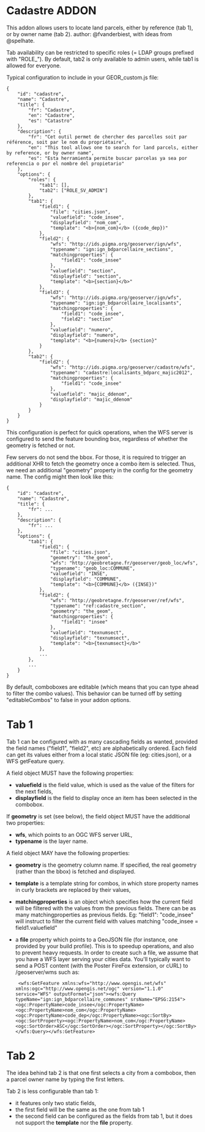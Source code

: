 Cadastre ADDON
==============

This addon allows users to locate land parcels, either by reference (tab 1), or by owner name (tab 2).
author: @fvanderbiest, with ideas from @spelhate.

Tab availability can be restricted to specific roles (= LDAP groups prefixed with "ROLE_").
By default, tab2 is only available to admin users, while tab1 is allowed for everyone.

Typical configuration to include in your GEOR_custom.js file:

    {
        "id": "cadastre",
        "name": "Cadastre",
        "title": {
            "fr": "Cadastre",
            "en": "Cadastre",
            "es": "Catastro"
        },
        "description": {
            "fr": "Cet outil permet de chercher des parcelles soit par référence, soit par le nom du propriétaire",
            "en": "This tool allows one to search for land parcels, either by reference, or by owner name",
            "es": "Esta herramienta permite buscar parcelas ya sea por referencia o por el nombre del propietario"
        },
        "options": {
            "roles": {
                "tab1": [],
                "tab2": ["ROLE_SV_ADMIN"]
            },
            "tab1": {
                "field1": {
                    "file": "cities.json",
                    "valuefield": "code_insee",
                    "displayfield": "nom_com",
                    "template": "<b>{nom_com}</b> ({code_dep})"
                },
                "field2": {
                    "wfs": "http://ids.pigma.org/geoserver/ign/wfs",
                    "typename": "ign:ign_bdparcellaire_sections",
                    "matchingproperties": {
                        "field1": "code_insee"
                    },
                    "valuefield": "section",
                    "displayfield": "section",
                    "template": "<b>{section}</b>"
                },
                "field3": {
                    "wfs": "http://ids.pigma.org/geoserver/ign/wfs",
                    "typename": "ign:ign_bdparcellaire_localisants",
                    "matchingproperties": {
                        "field1": "code_insee",
                        "field2": "section"
                    },
                    "valuefield": "numero",
                    "displayfield": "numero",
                    "template": "<b>{numero}</b> {section}"
                }
            },
            "tab2": {
                "field2": {
                    "wfs": "http://ids.pigma.org/geoserver/cadastre/wfs",
                    "typename": "cadastre:localisants_bdparc_majic2012",
                    "matchingproperties": {
                        "field1": "code_insee"
                    },
                    "valuefield": "majic_ddenom",
                    "displayfield": "majic_ddenom"
                }
            }
        }
    }

This configuration is perfect for quick operations, when the WFS server is configured to send the feature bounding box, regardless of whether the geometry is fetched or not.

Few servers do not send the bbox. 
For those, it is required to trigger an additional XHR to fetch the geometry once a combo item is selected. 
Thus, we need an additional "geometry" property in the config for the geometry name. 
The config might then look like this:

    {
        "id": "cadastre",
        "name": "Cadastre",
        "title": {
            "fr": ...
        },
        "description": {
            "fr": ...
        },
        "options": {
            "tab1": {
                "field1": {
                    "file": "cities.json",
                    "geometry": "the_geom",
                    "wfs": "http://geobretagne.fr/geoserver/geob_loc/wfs",
                    "typename": "geob_loc:COMMUNE",
                    "valuefield": "INSE",
                    "displayfield": "COMMUNE",
                    "template": "<b>{COMMUNE}</b> ({INSE})"
                },
                "field2": {
                    "wfs": "http://geobretagne.fr/geoserver/ref/wfs",
                    "typename": "ref:cadastre_section",
                    "geometry": "the_geom",
                    "matchingproperties": {
                        "field1": "insee"
                    },
                    "valuefield": "texnumsect",
                    "displayfield": "texnumsect",
                    "template": "<b>{texnumsect}</b>"
                },
                ...
            },
            ...
        }
    }


By default, comboboxes are editable (which means that you can type ahead to filter the combo values). 
This behavior can be turned off by setting "editableCombos" to false in your addon options.


Tab 1
=====

Tab 1 can be configured with as many cascading fields as wanted, provided the field names ("field1", "field2", etc) are alphabetically ordered.
Each field can get its values either from a local static JSON file (eg: cities.json), or a WFS getFeature query.

A field object MUST have the following properties:
 * **valuefield** is the field value, which is used as the value of the filters for the next fields,
 * **displayfield** is the field to display once an item has been selected in the combobox.

If **geometry** is set (see below), the field object MUST have the additional two properties:
 * **wfs**, which points to an OGC WFS server URL,
 * **typename** is the layer name.

A field object MAY have the following properties:
 * **geometry** is the geometry column name. If specified, the real geometry (rather than the bbox) is fetched and displayed.
 * **template** is a template string for combos, in which store property names in curly brackets are replaced by their values,
 * **matchingproperties** is an object which specifies how the current field will be filtered with the values from the previous fields. There can be as many matchingproperties as previous fields. Eg: "field1": "code_insee" will instruct to filter the current field with values matching "code_insee = field1.valuefield"
 * a **file** property which points to a GeoJSON file (for instance, one provided by your build profile). This is to speedup operations, and also to prevent heavy requests. In order to create such a file, we assume that you have a WFS layer serving your cities data. You'll typically want to send a POST content (with the Poster FireFox extension, or cURL) to /geoserver/wms such as:
 
        <wfs:GetFeature xmlns:wfs="http://www.opengis.net/wfs" xmlns:ogc="http://www.opengis.net/ogc" version="1.1.0" service="WFS" outputFormat="json"><wfs:Query typeName="ign:ign_bdparcellaire_communes" srsName="EPSG:2154"><ogc:PropertyName>code_insee</ogc:PropertyName><ogc:PropertyName>nom_com</ogc:PropertyName><ogc:PropertyName>code_dep</ogc:PropertyName><ogc:SortBy><ogc:SortProperty><ogc:PropertyName>nom_com</ogc:PropertyName><ogc:SortOrder>ASC</ogc:SortOrder></ogc:SortProperty></ogc:SortBy></wfs:Query></wfs:GetFeature>


Tab 2
=====

The idea behind tab 2 is that one first selects a city from a combobox, then a parcel owner name by typing the first letters.

Tab 2 is less configurable than tab 1:
 * it features only two static fields, 
 * the first field will be the same as the one from tab 1
 * the second field can be configured as the fields from tab 1, but it does not support the **template** nor the **file** property.

